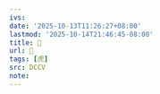 ```yaml
---
ivs:
date: '2025-10-13T11:26:27+08:00'
lastmod: '2025-10-14T21:46:45-08:00'
title: 󰐤
url: 󰐤
tags: [虎]
src: DCCV
note:
---
```

